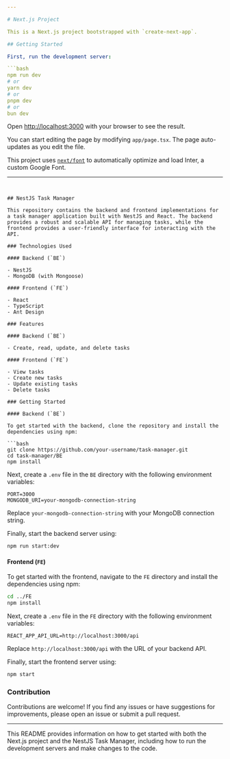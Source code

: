 ```yaml
---

# Next.js Project

This is a Next.js project bootstrapped with `create-next-app`.

## Getting Started

First, run the development server:

```bash
npm run dev
# or
yarn dev
# or
pnpm dev
# or
bun dev
```

Open [http://localhost:3000](http://localhost:3000) with your browser to see the result.

You can start editing the page by modifying `app/page.tsx`. The page auto-updates as you edit the file.

This project uses [`next/font`](https://nextjs.org/docs/basic-features/font-optimization) to automatically optimize and load Inter, a custom Google Font.

---
```


## NestJS Task Manager

This repository contains the backend and frontend implementations for a task manager application built with NestJS and React. The backend provides a robust and scalable API for managing tasks, while the frontend provides a user-friendly interface for interacting with the API.

### Technologies Used

#### Backend (`BE`)

- NestJS
- MongoDB (with Mongoose)

#### Frontend (`FE`)

- React
- TypeScript
- Ant Design

### Features

#### Backend (`BE`)

- Create, read, update, and delete tasks

#### Frontend (`FE`)

- View tasks
- Create new tasks
- Update existing tasks
- Delete tasks

### Getting Started

#### Backend (`BE`)

To get started with the backend, clone the repository and install the dependencies using npm:

```bash
git clone https://github.com/your-username/task-manager.git
cd task-manager/BE
npm install
```

Next, create a `.env` file in the `BE` directory with the following environment variables:

```plaintext
PORT=3000
MONGODB_URI=your-mongodb-connection-string
```

Replace `your-mongodb-connection-string` with your MongoDB connection string.

Finally, start the backend server using:

```bash
npm run start:dev
```

#### Frontend (`FE`)

To get started with the frontend, navigate to the `FE` directory and install the dependencies using npm:

```bash
cd ../FE
npm install
```

Next, create a `.env` file in the `FE` directory with the following environment variables:

```plaintext
REACT_APP_API_URL=http://localhost:3000/api
```

Replace `http://localhost:3000/api` with the URL of your backend API.

Finally, start the frontend server using:

```bash
npm start
```

### Contribution

Contributions are welcome! If you find any issues or have suggestions for improvements, please open an issue or submit a pull request.

---

This README provides information on how to get started with both the Next.js project and the NestJS Task Manager, including how to run the development servers and make changes to the code.
